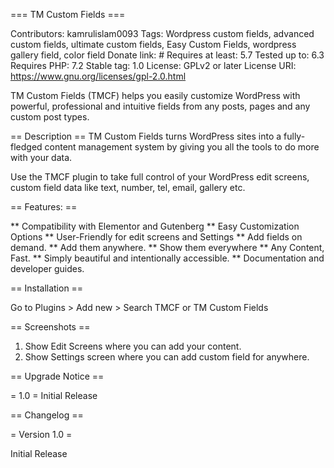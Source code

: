 === TM Custom Fields === 

Contributors: kamrulislam0093
Tags: Wordpress custom fields, advanced custom fields, ultimate custom fields, Easy Custom Fields, wordpress gallery field, color field 
Donate link: # 
Requires at least: 5.7 
Tested up to: 6.3 
Requires PHP: 7.2 
Stable tag: 1.0
License: GPLv2 or later 
License URI: https://www.gnu.org/licenses/gpl-2.0.html

TM Custom Fields (TMCF) helps you easily customize WordPress with powerful, professional and intuitive fields from any posts, pages and any custom post types.

== Description == 
TM Custom Fields turns WordPress sites into a fully-fledged content management system by giving you all the tools to do more with your data.

Use the TMCF plugin to take full control of your WordPress edit screens, custom field data like text, number, tel, email, gallery etc.

== Features: ==

** Compatibility with Elementor and Gutenberg
** Easy Customization Options
** User-Friendly for edit screens and Settings
** Add fields on demand.
** Add them anywhere.
** Show them everywhere
** Any Content, Fast.
** Simply beautiful and intentionally accessible.
** Documentation and developer guides.

== Installation == 

Go to Plugins > Add new > Search TMCF or TM Custom Fields

== Screenshots ==
 
1. Show Edit Screens where you can add your content.
2. Show Settings screen where you can add custom field for anywhere.

 == Upgrade Notice ==
 
 = 1.0 =
Initial Release

== Changelog ==

= Version 1.0 =

Initial Release
